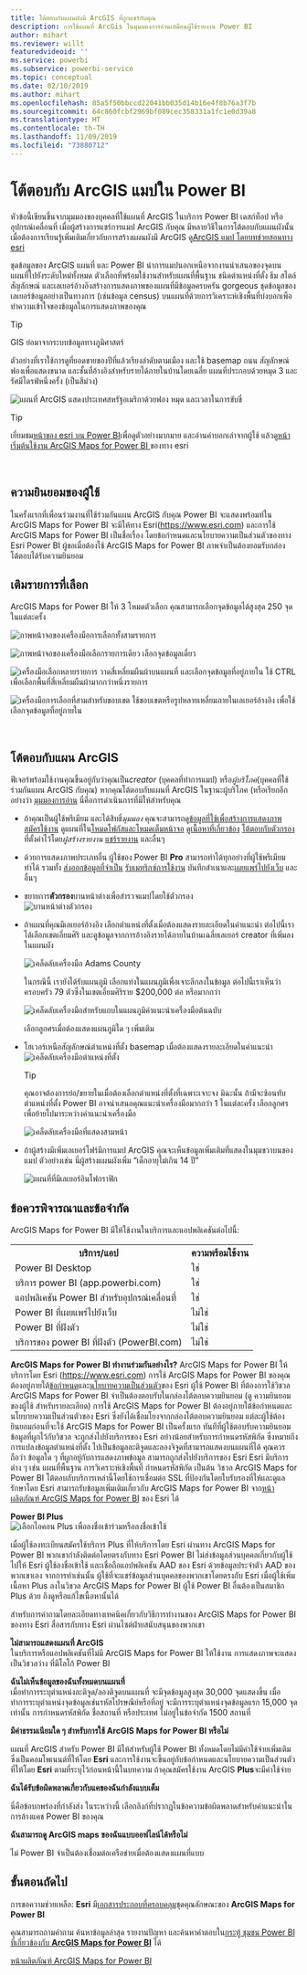 ```yaml
---
title: โต้ตอบกับแผนผังมี ArcGIS ที่ถูกแชร์กับคุณ
description: การใช้แผนที่ ArcGis ในมุมมองการอ่านเสมือนผู้ใช้รายงาน Power BI
author: mihart
ms.reviewer: willt
featuredvideoid: ''
ms.service: powerbi
ms.subservice: powerbi-service
ms.topic: conceptual
ms.date: 02/10/2019
ms.author: mihart
ms.openlocfilehash: 85a5f50bbccd22041bb035d14b16e4f8b76a3f7b
ms.sourcegitcommit: 64c860fcbf2969bf089cec358331a1fc1e0d39a8
ms.translationtype: HT
ms.contentlocale: th-TH
ms.lasthandoff: 11/09/2019
ms.locfileid: "73880712"
---
```

# <a name="interacting-with-arcgis-maps-in-power-bi"></a>โต้ตอบกับ ArcGIS แมปใน Power BI
หัวข้อนี้เขียนขึ้นจากมุมมองของบุคคลที่ใช้แผนที่ ArcGIS ในบริการ Power BI เดสก์ท็อป หรืออุปกรณ์เคลื่อนที่ เมื่อผู้สร้างการแชร์การแมป ArcGIS กับคุณ มีหลายวิธีในการโต้ตอบกับแผนผังนั้น  เมื่อต้องการเรียนรู้เพิ่มเติมเกี่ยวกับการสร้างแผนผังมี ArcGIS ดู[ArcGIS แมป โดยบทช่วยสอนทาง esri](../visuals/power-bi-visualization-arcgis.md)

ชุดข้อมูลของ ArcGIS แผนที่ และ Power BI นำการแมปนอกเหนือจากงานนำเสนอของจุดบนแผนที่ไปยังระดับใหม่ทั้งหมด ตัวเลือกที่พร้อมใช้งานสำหรับแผนที่พื้นฐาน ชนิดตำแหน่งที่ตั้ง ธีม สไตล์สัญลักษณ์ และเลเยอร์อ้างอิงสร้างการแสดงภาพของแผนที่มีข้อมูลครบครัน gorgeous ชุดข้อมูลของเลเยอร์ข้อมูลอย่างเป็นทางการ (เช่นข้อมูล census) บนแผนที่ด้วยการวิเคราะห์เชิงพื้นที่บ่งบอกเพิ้อทำความเข้าใจของข้อมูลในการแสดงภาพของคุณ

> [!TIP]
> GIS ย่อมาจากระบบข้อมูลทางภูมิศาสตร์
> 

ตัวอย่างที่เราใช้การดูที่ยอดขายของปีที่แล้วเรียงลำดับตามเมือง และใช้ basemap ถนน สัญลักษณ์ฟองเพื่อแสดงขนาด และชั้นที่อ้างอิงสำหรับรายได้ภายในบ้านโดยเฉลี่ย แผนที่ประกอบด้วยหมุด 3 และรัศมีไดรฟ์หนึ่งครั้ง (เป็นสีม่วง)

![แผนที่ ArcGIS แสดงประเทศสหรัฐอเมริกาด้วยฟอง หมุด และเวลาในการขับขี่](media/power-bi-visualizations-arcgis/power-bi-arcgis-esri-new.png)

> [!TIP]
> เยี่ยมชม[หน้าของ esri บน Power BI](https://www.esri.com/powerbi)เพื่อดูตัวอย่างมากมาย และอ่านคำบอกเล่าจากผู้ใช้ แล้วดู[หน้าเริ่มต้นใช้งาน ArcGIS Maps for Power BI ](https://doc.arcgis.com/en/maps-for-powerbi/get-started/about-maps-for-power-bi.htm)ของทาง esri
> 
> 

<br/>

## <a name="user-consent"></a>ความยินยอมของผู้ใช้
ในครั้งแรกที่เพื่อนร่วมงานที่ใช้ร่วมกันแผน ArcGIS กับคุณ Power BI จะแสดงพร้อมท์ใน ArcGIS Maps for Power BI จะมีให้ทาง Esri(https://www.esri.com) และการใช้ ArcGIS Maps for Power BI เป็นชื่อเรื่อง โดยข้อกำหนดและนโยบายความเป็นส่วนตัวของทาง Esri Power BI ผู้ขอเมื่อต้องใช้ ArcGIS Maps for Power BI ภาพจำเป็นต้องยอมรับกล่องโต้ตอบได้รับความยินยอม

## <a name="selection-tools"></a>เติมรายการที่เลือก
ArcGIS Maps for Power BI ให้ 3 โหมดตัวเลือก คุณสามารถเลือกจุดข้อมูลได้สูงสุด 250 จุดในแต่ละครั้ง

![ภาพหน้าจอของเครื่องมือการเลือกทั้งสามรายการ](media/power-bi-visualizations-arcgis/power-bi-esri-selection-tools2.png)

![ภาพหน้าจอของเครื่องมือเลือกรายการเดียว](media/power-bi-visualizations-arcgis/power-bi-esri-selection-single2.png) เลือกจุดข้อมูลเดี่ยว

![เครื่องมือเลือกหลายรายการ](media/power-bi-visualizations-arcgis/power-bi-esri-selection-marquee2.png) วาดสี่เหลี่ยมผืนผ้าบนแผนที่ และเลือกจุดข้อมูลที่อยู่ภายใน ใช้ CTRL เพื่อเลือกพื้นที่สี่เหลี่ยมผืนผ้ามากกว่าหนึ่งรายการ

![เครื่องมือการเลือกที่สามสำหรับขอบเขต](media/power-bi-visualizations-arcgis/power-bi-esri-selection-reference-layer2.png) ใช้ขอบเขตหรือรูปหลายเหลี่ยมภายในเลเยอร์อ้างอิง เพื่อใช้เลือกจุดข้อมูลที่อยู่ภายใน

<br/>

## <a name="interacting-with-an-arcgis-map"></a>โต้ตอบกับแผน ArcGIS
ฟีเจอร์พร้อมใช้งานคุณขึ้นอยู่กับว่าคุณเป็น*creator* (บุคคลที่ทำการแมป) หรือ*ผู้บริโภค*(บุคคลที่ใช้ร่วมกันแผน ArcGIS กับคุณ) หากคุณโต้ตอบกับแผนที่ ArcGIS ในฐานะผู้บริโภค (หรือเรียกอีกอย่างว่า [มุมมองการอ่าน](../consumer/end-user-reading-view.md) นี่คือการดำเนินการที่มีให้สำหรับคุณ

* ถ้าคุณเป็นผู้ใช้พรีเมียม และได้สิทธิ์*มุมมอง* คุณจะสามารถ[ดูข้อมูลที่ใช้เพื่อสร้างการแสดงภาพ](../consumer/end-user-show-data.md) [สมัครใช้งาน](../consumer/end-user-subscribe.md) ดูแผนที่ใน[โหมดโฟกัสและโหมดเต็มหน้าจอ](../consumer/end-user-focus.md) [ดูเนื้อหาที่เกี่ยวข้อง](../consumer/end-user-related.md) [โต้ตอบกับตัวกรอง](../consumer/end-user-report-filter.md)ที่ตั้งค่าไว้โดย*ผู้สร้างรายงาน* [แชร์รายงาน](../service-share-reports.md) และอื่นๆ

* ด้วยการแสดงภาพประเภทอื่น ผู้ใช้ของ Power BI **Pro** สามารถทำได้ทุกอย่างที่ผู้ใช้พรีเมียมทำได้ รวมทั้ง [ส่งออกข้อมูลที่จำเป็น](../visuals/power-bi-visualization-export-data.md) [รับเมทริกซ์การใช้งาน](../service-usage-metrics.md) บันทึกสำเนาและ[เผยแพร่ไปยังเว็บ](../service-publish-to-web.md) และอื่นๆ

    
* ขยายการ**ตัวกรอง**บานหน้าต่างเพื่อสำรวจแมปโดยใช้ตัวกรอง   
    ![บานหน้าต่างตัวกรอง](media/power-bi-visualizations-arcgis/power-bi-filter-newer.png)  
* ถ้าแผนที่คุณมีเลเยอร์อ้างอิง เลือกตำแหน่งที่ตั้งเมื่อต้องแสดงรายละเอียดในคำแนะนำ ต่อไปนี้เราได้เลือกเขตเอี่ยมศิริ และดูข้อมูลจากการอ้างอิงรายได้ภายในบ้านเฉลี่ยเลเยอร์ creator ที่เพิ่มลงในแผนผัง
  
    ![เคล็ดลับเครื่องมือ Adams County](media/power-bi-visualizations-arcgis/power-bi-reference-layer.png)  
  
    ในกรณีนี้ เรายังได้รับแผนภูมิ เลือกแท่งในแผนภูมิเพื่อเจาะลึกลงในข้อมูล ต่อไปนี้เราเห็นว่า ครอบครัว 79 ตัวซึ่งในเขตเอี่ยมศิริราย $200,000 ต่อ หรือมากกว่า
  
    ![เคล็ดลับเครื่องมือสำหรับแถบในแผนภูมิคำแนะนำเครื่องมือต้นฉบับ](media/power-bi-visualizations-arcgis/power-bi-tooltip-chart.png)
  
    เลือกลูกศรเมื่อต้องแสดงแผนภูมิใด ๆ เพิ่มเติม
* โฮเวอร์เหนือสัญลักษณ์ตำแหน่งที่ตั้ง basemap เมื่อต้องแสดงรายละเอียดในคำแนะนำ     
  ![เคล็ดลับเครื่องมือตำแหน่งที่ตั้ง](media/power-bi-visualizations-arcgis/power-bi-arcgis-hover.png)
  
  > [!TIP]
  > คุณอาจต้องการย่อ/ขยายในเมื่อต้องเลือกตำแหน่งที่ตั้งที่เฉพาะเจาะจง  มิฉะนั้น ถ้ามีจะซ้อนทับตำแหน่งที่ตั้ง Power BI อาจนำเสนอคุณแนะนำเครื่องมือมากกว่า 1 ในแต่ละครั้ง เลือกลูกศรเพื่อย้ายไปมาระหว่างคำแนะนำเครื่องมือ
  > 
  > ![เคล็ดลับเครื่องมือที่แสดงสามหน้า](media/power-bi-visualizations-arcgis/power-bi-3-screens.png)
  > 
  > 
* ถ้าผู้สร้างมีเพิ่มเลเยอร์โฟร์มีการแมป ArcGIS คุณจะเห็นข้อมูลเพิ่มเติมที่แสดงในมุมขวาบนของแมป  ตัวอย่างเช่น นี่ผู้สร้างแผนผังเพิ่ม “เด็กอายุไม่เกิน 14 ปี”
  
    ![แผนที่ที่มีเลเยอร์อินโฟกราฟิก](media/power-bi-visualizations-arcgis/power-bi-demographics.png)

## <a name="considerations-and-limitations"></a>ข้อควรพิจารณาและข้อจำกัด
ArcGIS Maps for Power BI มีให้ใช้งานในบริการและแอปพลิเคชันต่อไปนี้:

<table>
<tr><th>บริการ/แอป</th><th>ความพร้อมใช้งาน</th></tr>
<tr>
<td>Power BI Desktop</td>
<td>ใช่</td>
</tr>
<tr>
<td>บริการ power BI (app.powerbi.com)</td>
<td>ใช่</td>
</tr>
<tr>
<td>แอปพลิเคชัน Power BI สำหรับอุปกรณ์เคลื่อนที่</td>
<td>ใช่</td>
</tr>
<tr>
<td>Power BI ที่เผยแพร่ไปยังเว็บ</td>
<td>ไม่ใช่</td>
</tr>
<tr>
<td>Power BI ที่ฝังตัว</td>
<td>ไม่ใช่</td>
</tr>
<tr>
<td>บริการของ power BI ที่ฝังตัว (PowerBI.com)</td>
<td>ไม่ใช่</td>
</tr>
</table>

**ArcGIS Maps for Power BI ทำงานร่วมกันอย่างไร?**
ArcGIS Maps for Power BI ให้บริการโดย Esri (https://www.esri.com) การใช้ ArcGIS Maps for Power BI ของคุณ ต้องอยู่ภายใต้[ข้อกำหนด](https://go.microsoft.com/fwlink/?LinkID=8263222)และ[นโยบายความเป็นส่วนตัว](https://go.microsoft.com/fwlink/?LinkID=826323)ของ Esri ผู้ใช้ Power BI ที่ต้องการใช้วิชวล ArcGIS Maps for Power BI จำเป็นต้องตอบรับในกล่องโต้ตอบความยินยอม (ดู ความยินยอมของผู้ใช้ สำหรับรายละเอียด)  การใช้ ArcGIS Maps for Power BI ต้องอยู่ภายใต้ข้อกำหนดและนโยบายความเป็นส่วนตัวของ Esri ซึ่งยังได้เชื่อมโยงจากกล่องโต้ตอบความยินยอม แต่ละผู้ใช้ต้องยินยอมก่อนที่จะใช้ ArcGIS Maps for Power BI เป็นครั้งแรก ทันทีที่ผู้ใช้ตอบรับความยินยอม ข้อมูลที่ผูกไว้กับวิชวล จะถูกส่งไปยังบริการของ Esri อย่างน้อยสำหรับการกำหนดรหัสพิกัด ซึ่งหมายถึงการแปลงข้อมูลตำแหน่งที่ตั้ง ไปเป็นข้อมูลละติจูดและลองจิจูดที่สามารถแสดงบนแผนที่ได้ คุณควรถือว่า ข้อมูลใด ๆ ที่ผูกอยู่กับการแสดงภาพข้อมูล สามารถถูกส่งไปยังบริการของ Esri Esri มีบริการต่าง ๆ เช่น แผนที่พื้นฐาน การวิเคราะห์เชิงพื้นที่ กำหนดรหัสพิกัด เป็นต้น วิชวล ArcGIS Maps for Power BI โต้ตอบกับบริการเหล่านี้โดยใช้การเชื่อมต่อ SSL ที่ป้องกันโดยใบรับรองที่ให้และดูแลรักษาโดย Esri สามารถรับข้อมูลเพิ่มเติมเกี่ยวกับ ArcGIS Maps for Power BI จาก[หน้าผลิตภัณฑ์ ArcGIS Maps for Power BI](https://www.esri.com/powerbi) ของ Esri ได้

**Power BI Plus**    
![เลือกไอคอน Plus เพื่อลงชื่อเข้าร่วมหรือลงชื่อเข้าใช้](media/power-bi-visualizations-arcgis/power-bi-plus.png)

เมื่อผู้ใช้ลงทะเบียนสมัครใช้บริการ Plus ที่ให้บริการโดย Esri ผ่านทาง ArcGIS Maps for Power BI พวกเขากำลังติดต่อโดยตรงกับทาง Esri Power BI ไม่ส่งข้อมูลส่วนบุคคลเกี่ยวกับผู้ใช้ไปให้ Esri ผู้ใช้ลงชื่อเข้าใช้ และเชื่อถือแอปพลิเคชัน AAD ของ Esri ด้วยข้อมูลประจำตัว AAD ของพวกเขาเอง จากการทำเช่นนั้น ผู้ใช้ที่จะแชร์ข้อมูลส่วนบุคคลของพวกเขาโดยตรงกับ Esri เมื่อผู้ใช้เพิ่มเนื้อหา Plus ลงในวิชวล ArcGIS Maps for Power BI ผู้ใช้ Power BI อื่นต้องเป็นสมาชิก Plus ด้วย ถึงดูหรือแก้ไขเนื้อหานั้นได้ 

สำหรับการคำถามโดยละเอียดทางเทคนิคเกี่ยวกับวิธีการทำงานของ ArcGIS Maps for Power BI ของทาง Esri สื่อสารกับทาง Esri ผ่านไซต์ฝ่ายสนับสนุนของพวกเขา

**ไม่สามารถแสดงแผนที่ ArcGIS**    
ในบริการหรือแอปพลิเคชันที่ไม่มี ArcGIS Maps for Power BI ให้ใช้งาน การแสดงภาพจะแสดงเป็นวิชวลว่าง ที่มีโลโก้ Power BI

**ฉันไม่เห็นข้อมูลของฉันทั้งหมดบนแผนที่**    
เมื่อทำการระบุตำแหน่งละติจูด/ลองติจูดบนแผนที่ จะมีจุดข้อมูลสูงสุด 30,000 จุดแสดงขึ้น เมื่อทำการระบุตำแหน่งจุดข้อมูลเช่นรหัสไปรษณีย์หรือที่อยู่ จะมีการระบุตำแหน่งจุดข้อมูลแรก 15,000 จุดเท่านั้น การกำหนดรหัสพิกัด ชื่อสถานที่ หรือประเทศ ไม่อยู่ในข้อจำกัด 1500 สถานที่

**มีค่าธรรมเนียมใด ๆ สำหรับการใช้ ArcGIS Maps for Power BI หรือไม่**

แผนที่ ArcGIS สำหรับ Power BI มีให้สำหรับผู้ใช้ Power BI ทั้งหมดโดยไม่มีค่าใช้จ่ายเพิ่มเติม ซึ่งเป็นคอมโพเนนต์ที่ให้โดย **Esri** และการใช้งานจะขึ้นอยู่กับข้อกำหนดและนโยบายความเป็นส่วนตัวที่ให้โดย **Esri** ตามที่ระบุไว้ก่อนหน้านี้ในบทความ ถ้าคุณสมัครใช้งาน ArcGIS **Plus**จะมีค่าใช้จ่าย

**ฉันได้รับข้อผิดพลาดเกี่ยวกับแคของฉันกำลังแบบเต็ม**

นี่คือข้อบกพร่องที่กำลังส่ง  ในระหว่างนี้ เลือกลิงก์ที่ปรากฏในข้อความข้อผิดพลาดสำหรับคำแนะนำในการล้างแคช Power BI ของคุณ

**ฉันสามารถดู ArcGIS maps ของฉันแบบออฟไลน์ได้หรือไม่**

ไม่ Power BI จำเป็นต้องเชื่อมต่อเครือข่ายเมื่อต้องแสดงแผนที่แบบ

## <a name="next-steps"></a>ขั้นตอนถัดไป
การขอความช่วยเหลือ: **Esri** มี[เอกสารประกอบที่ครอบคลุม](https://go.microsoft.com/fwlink/?LinkID=828772)ชุดคุณลักษณะของ **ArcGIS Maps for Power BI**

คุณสามารถถามคำถาม ค้นหาข้อมูลล่าสุด รายงานปัญหา และค้นหาคำตอบใน[กระทู้ ชุมชน Power BI ที่เกี่ยวข้องกับ **ArcGIS Maps for Power BI**](https://go.microsoft.com/fwlink/?LinkID=828771) ได้


[หน้าผลิตภัณฑ์ ArcGIS Maps for Power BI](https://www.esri.com/powerbi)
